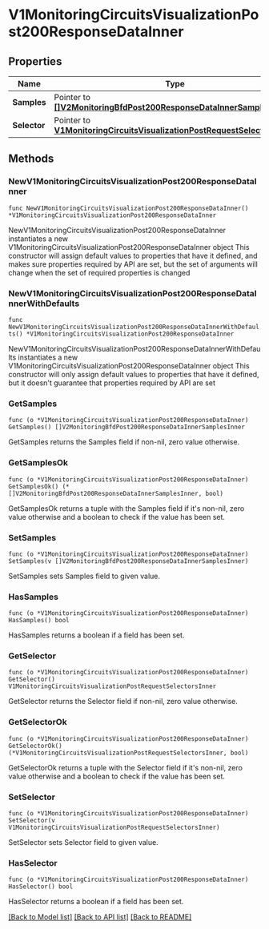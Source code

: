 # V1MonitoringCircuitsVisualizationPost200ResponseDataInner

## Properties

Name | Type | Description | Notes
------------ | ------------- | ------------- | -------------
**Samples** | Pointer to [**[]V2MonitoringBfdPost200ResponseDataInnerSamplesInner**](V2MonitoringBfdPost200ResponseDataInnerSamplesInner.md) |  | [optional] 
**Selector** | Pointer to [**V1MonitoringCircuitsVisualizationPostRequestSelectorsInner**](V1MonitoringCircuitsVisualizationPostRequestSelectorsInner.md) |  | [optional] 

## Methods

### NewV1MonitoringCircuitsVisualizationPost200ResponseDataInner

`func NewV1MonitoringCircuitsVisualizationPost200ResponseDataInner() *V1MonitoringCircuitsVisualizationPost200ResponseDataInner`

NewV1MonitoringCircuitsVisualizationPost200ResponseDataInner instantiates a new V1MonitoringCircuitsVisualizationPost200ResponseDataInner object
This constructor will assign default values to properties that have it defined,
and makes sure properties required by API are set, but the set of arguments
will change when the set of required properties is changed

### NewV1MonitoringCircuitsVisualizationPost200ResponseDataInnerWithDefaults

`func NewV1MonitoringCircuitsVisualizationPost200ResponseDataInnerWithDefaults() *V1MonitoringCircuitsVisualizationPost200ResponseDataInner`

NewV1MonitoringCircuitsVisualizationPost200ResponseDataInnerWithDefaults instantiates a new V1MonitoringCircuitsVisualizationPost200ResponseDataInner object
This constructor will only assign default values to properties that have it defined,
but it doesn't guarantee that properties required by API are set

### GetSamples

`func (o *V1MonitoringCircuitsVisualizationPost200ResponseDataInner) GetSamples() []V2MonitoringBfdPost200ResponseDataInnerSamplesInner`

GetSamples returns the Samples field if non-nil, zero value otherwise.

### GetSamplesOk

`func (o *V1MonitoringCircuitsVisualizationPost200ResponseDataInner) GetSamplesOk() (*[]V2MonitoringBfdPost200ResponseDataInnerSamplesInner, bool)`

GetSamplesOk returns a tuple with the Samples field if it's non-nil, zero value otherwise
and a boolean to check if the value has been set.

### SetSamples

`func (o *V1MonitoringCircuitsVisualizationPost200ResponseDataInner) SetSamples(v []V2MonitoringBfdPost200ResponseDataInnerSamplesInner)`

SetSamples sets Samples field to given value.

### HasSamples

`func (o *V1MonitoringCircuitsVisualizationPost200ResponseDataInner) HasSamples() bool`

HasSamples returns a boolean if a field has been set.

### GetSelector

`func (o *V1MonitoringCircuitsVisualizationPost200ResponseDataInner) GetSelector() V1MonitoringCircuitsVisualizationPostRequestSelectorsInner`

GetSelector returns the Selector field if non-nil, zero value otherwise.

### GetSelectorOk

`func (o *V1MonitoringCircuitsVisualizationPost200ResponseDataInner) GetSelectorOk() (*V1MonitoringCircuitsVisualizationPostRequestSelectorsInner, bool)`

GetSelectorOk returns a tuple with the Selector field if it's non-nil, zero value otherwise
and a boolean to check if the value has been set.

### SetSelector

`func (o *V1MonitoringCircuitsVisualizationPost200ResponseDataInner) SetSelector(v V1MonitoringCircuitsVisualizationPostRequestSelectorsInner)`

SetSelector sets Selector field to given value.

### HasSelector

`func (o *V1MonitoringCircuitsVisualizationPost200ResponseDataInner) HasSelector() bool`

HasSelector returns a boolean if a field has been set.


[[Back to Model list]](../README.md#documentation-for-models) [[Back to API list]](../README.md#documentation-for-api-endpoints) [[Back to README]](../README.md)


